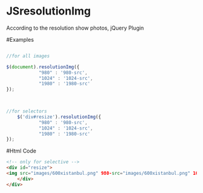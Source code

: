 JSresolutionImg
===============

According to the resolution show photos, jQuery Plugin

#Examples

```javascript

//for all images

$(document).resolutionImg({
			"980" : '980-src',
			"1024" : '1024-src',
			"1980" : '1980-src'
});
			


//for selectors
	$('div#resize').resolutionImg({
			"980" : '980-src',
			"1024" : '1024-src',
			"1980" : '1980-src'
});

```

#Html Code

```html
<!-- only for selective -->
<div id="resize">
<img src="images/600xistanbul.png" 980-src="images/600xistanbul.png" 1024-src="images/900xistanbul.png" 1980-src="images/1100xistanbul.png">
	</div>
</div>
```
